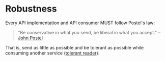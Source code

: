 # Robustness 
Every API implementation and API consumer MUST follow Postel's law:

> "Be conservative in what you send, be liberal in what you accept."
> – [John Postel](https://en.wikipedia.org/wiki/Robustness_principle)

That is, send as little as possible and be tolerant as possible while consuming another service ([tolerant reader](https://martinfowler.com/bliki/TolerantReader.html)).

